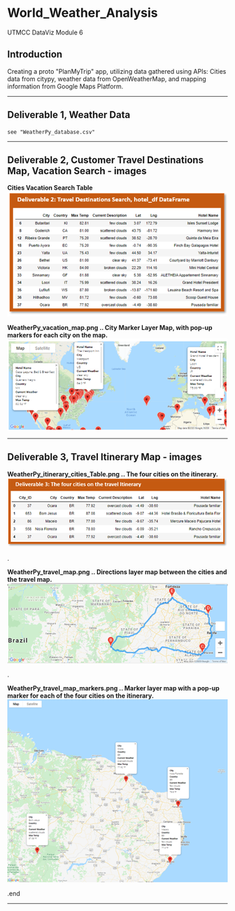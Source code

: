 # World_Weather_Analysis
UTMCC DataViz Module 6


## Introduction

Creating a proto "PlanMyTrip" app, utilizing data gathered using APIs: Cities data from citypy, weather data from OpenWeatherMap, and mapping information from Google Maps Platform. 

---


## Deliverable 1, Weather Data
    see "WeatherPy_database.csv"


---

## Deliverable 2, Customer Travel Destinations Map, Vacation Search - images


**Cities Vacation Search Table**
![WeatherPy_vacation_Table.png](https://github.com/larrydodson/World_Weather_Analysis/blob/master/Vacation_Search/WeatherPy_vacation_Table.png)



**WeatherPy_vacation_map.png  ..  City Marker Layer Map, with pop-up markers for each city on the map.** 
![WeatherPy_vacation_map.png](https://github.com/larrydodson/World_Weather_Analysis/blob/master/Vacation_Search/WeatherPy_vacation_map.png)



---

## Deliverable 3, Travel Itinerary Map - images

**WeatherPy_itinerary_cities_Table.png  ..  The four cities on the itinerary.**
![WeatherPy_itinerary_cities_Table.png](https://github.com/larrydodson/World_Weather_Analysis/blob/master/Vacation_Itinerary/WeatherPy_itinerary_cities_Table.png)

.

**WeatherPy_travel_map.png  ..  Directions layer map between the cities and the travel map.**
![WeatherPy_travel_map.png](https://github.com/larrydodson/World_Weather_Analysis/blob/master/Vacation_Itinerary/WeatherPy_travel_map.png)

.

**WeatherPy_travel_map_markers.png  ..  Marker layer map with a pop-up marker for each of the four cities on the itinerary.**
![WeatherPy_travel_map_markers.png](https://github.com/larrydodson/World_Weather_Analysis/blob/master/Vacation_Itinerary/WeatherPy_travel_map_markers.png)


.end

---




